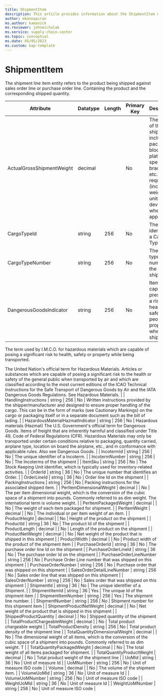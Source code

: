 ```yaml
---
title: ShipmentItem
description: This article provides information about the ShipmentItem entity.
author: mkannapiran
ms.author: kamanick
ms.reviewer: johnmichalak
ms.service: supply-chain-center
ms.topic: conceptual
ms.date: 05/05/2023
ms.custom: bap-template
---
```


# **ShipmentItem**

The shipment line item entity refers to the product being shipped against sales order line or purchase order line. Containing the product and the corresponding shipped quantity.


|	Attribute	|	Datatype	|	Length	|	Primary Key	|	Description	|
|---------------|--------|------|----------|-----------|
|	ActualGrossShipmentWeight	|	decimal	|		|	No	|	The weight of the shipment including all packing, blocking, platforms, special bracing, etc., if required. (includes weight of unit load device, when applicable.)	|
|	CargoTypeId	|	string	|	256	|	No	|	The unique identifier of a Cargo Type.	|
|	CargoTypeNumber	|	string	|	256	|	No	|	The cargo type number of the shipment	|
|	DangerousGoodsIndicator	|	string	|	256	|	No	|	Items capable of presenting a risk to the health or safety of people or property when shipped.

The term used by I.M.C.O. for hazardous materials which are capable of posing a significant risk to health, safety or property while being transported.

The United Nation's official term for Hazardous Materials.  Articles or substances which are capable of posing a significant risk to the health or safety of the general public when transported by air and which are classified according to the most current editions of the ICAO Technical Instructions for the Safe Transport of Dangerous Goods by Air and the IATA Dangerous Goods Regulations.  See Hazardous Materials.	|
|	HandlingInstructions	|	string	|	256	|	No	|	Written instructions provided by the shipper/manufacturer and designed to
ensure proper handling of the cargo. This can be in the form of marks (see Cautionary Markings) on the cargo or packaging itself or in a separate document such as the bill of lading.	|
|	HazardousMaterialHazmatIndicator	|	string	|	256	|	No	|	Hazardous materials (Hazmat)    The U.S. Government's official term for Dangerous Goods.  Items of freight that are inherently harmful and classified under Title 49, Code of Federal Regulations (CFR).  Hazardous Materials may only be transported under certain conditions relative to packaging, quantity carried, airplane type, location on board the airplane, etc., and in conformance with applicable rules.  Also see Dangerous Goods.	|
|	IncotermId	|	string	|	256	|	No	|	The unique identifier of a Incoterm.	|
|	IncotermNumber	|	string	|	256	|	No	|	The Incoterms of the shipment 	|
|	ItemSku	|	string	|	256	|	No	|	The Stock Keeping Unit identifier, which is typically used for inventory-related activities.	|
|	OrderId	|	string	|	36	|	No	|	The unique number that identifies an Order.	|
|	OrderLineId	|	string	|	36	|	No	|	Order line Id on the shipment	|
|	PackingInstructions	|	string	|	256	|	No	|	Packing instructions for the associated shipped item.	|
|	PerItemDimensionalWeight	|	decimal	|		|	No	|	The per item dimensional weight, which is the conversion of the cubic space of a shipment into pounds. Commonly referred to as dim weight. The international term is volume weight.	|
|	PerItemPackagedWeight	|	decimal	|		|	No	|	The weight of each item packaged for shipment.	|
|	PerItemWeight	|	decimal	|		|	No	|	The individual or per item weight of an item.	|
|	ProductHeight	|	decimal	|		|	No	|	Height of the product on the shipment	|
|	ProductId	|	string	|	36	|	No	|	The product Id of the shipment 	|
|	ProductLength	|	decimal	|		|	No	|	Length of the product on the shipment	|
|	ProductNetWeight	|	decimal	|		|	No	|	Net weight of the product that is shipped in this shipment	|
|	ProductWidth	|	decimal	|		|	No	|	Product width of the product of the shipment item	|
|	PurchaseOrderId	|	string	|	36	|	No	|	The purchase order line Id on the shipment	|
|	PurchaseOrderLineId	|	string	|	36	|	No	|	The purchase order Id on the shipment	|
|	PurchaseOrderLineNumber	|	string	|	256	|	No	|	Purchase Order Line number that was shipped on this shipment	|
|	PurchaseOrderNumber	|	string	|	256	|	No	|	Purchase order that was shipped on this shipment	|
|	SalesOrderDetailLineNumber	|	string	|	256	|	No	|	Sales order line that was shipped on this shipment	|
|	SalesOrderNumber	|	string	|	256	|	No	|	Sales order that was shipped on this shipment	|
|	ShipmentId	|	string	|	36	|	No	|	The unique identifier of a Shipment.	|
|	ShipmentItemId	|	string	|	36	|	Yes	|	The unique Id of the shipment item	|
|	ShipmentItemNumber	|	string	|	256	|	Yes	|	The shipment line number.	|
|	ShipmentNumber	|	string	|	256	|	No	|	Shipment number for this shipment item	|
|	ShipmentProductNetWeight	|	decimal	|		|	No	|	Net weight of the product that is shipped in this shipment	|
|	ShippedProductQuantity	|	decimal	|		|	No	|	Shipped quantity of the shipment	|
|	TotalProductChargeableWeight	|	decimal	|		|	No	|	Total product chargeable weight	|
|	TotalProductDensity	|	string	|	256	|	No	|	Total product density of the shipment line	|
|	TotalQuantityDimensionalWeight	|	decimal	|		|	No	|	The dimensional weight of all items, which is the conversion of the cubic space of a shipment into pounds. Commonly referred to as dim weight. T	|
|	TotalQuantityPackagedWeight	|	decimal	|		|	No	|	The total weight of all items packaged for shipment.	|
|	TotalQuantityProductWeight	|	decimal	|		|	No	|	Total product weight of the shipment line	|
|	UoMId	|	string	|	36	|	No	|	Unit of measure Id	|
|	UoMNumber	|	string	|	256	|	No	|	Unit of measure ISO code	|
|	Volume	|	decimal	|		|	No	|	The volume of the shipment item.	|
|	VolumeUoMId	|	string	|	36	|	No	|	Unit of measure Id	|
|	VolumeUoMNumber	|	string	|	256	|	No	|	Unit of measure ISO code	|
|	WeightUoMId	|	string	|	36	|	No	|	Unit of measure Id	|
|	WeightUoMNumber	|	string	|	256	|	No	|	Unit of measure ISO code	|
